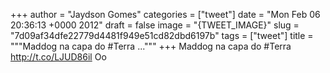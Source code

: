 
+++
author = "Jaydson Gomes"
categories = ["tweet"]
date = "Mon Feb 06 20:36:13 +0000 2012"
draft = false
image = "{TWEET_IMAGE}"
slug = "7d09af34dfe22779d4481f949e51cd82dbd6197b"
tags = ["tweet"]
title = """Maddog na capa do #Terra ..."""
+++
Maddog na capa do #Terra http://t.co/LJUD86il Oo
